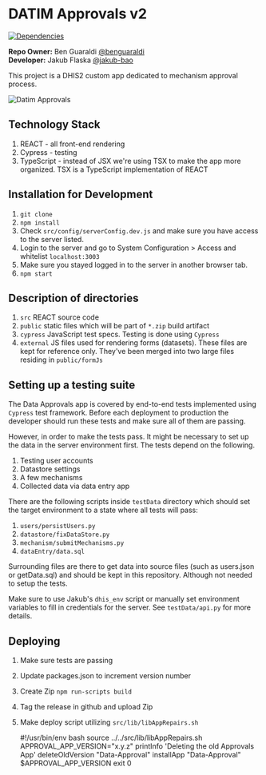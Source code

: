 # DATIM Approvals v2

[![Dependencies](https://david-dm.org/pepfar-datim/datim-approvals.svg)](https://david-dm.org/pepfar-datim/datim-approvals)

**Repo Owner:** Ben Guaraldi [@benguaraldi](https://github.com/benguaraldi)  
**Developer:** Jakub Flaska [@jakub-bao](https://github.com/jakub-bao)

This project is a DHIS2 custom app dedicated to mechanism approval process.

![Datim Approvals](https://github.com/pepfar-datim/datim-approvals/raw/master/help/approvals.png)


## Technology Stack
1. REACT - all front-end rendering
2. Cypress - testing
3. TypeScript - instead of JSX we're using TSX to make the app more organized. TSX is a TypeScript implementation of REACT

## Installation for Development

1. `git clone`
2. `npm install`
3. Check `src/config/serverConfig.dev.js` and make sure you have access to the server listed.
4. Login to the server and go to System Configuration > Access and whitelist `localhost:3003`
5. Make sure you stayed logged in to the server in another browser tab.
6. `npm start`

## Description of directories

1. `src` REACT source code
2. `public` static files which will be part of `*.zip` build artifact
3. `cypress` JavaScript test specs. Testing is done using `Cypress`
4. `external` JS files used for rendering forms (datasets). These files are kept for reference only. They've been merged into two large files residing in `public/formJs`

## Setting up a testing suite
The Data Approvals app is covered by end-to-end tests implemented using `Cypress` test framework.
Before each deployment to production the developer should run these tests and make sure all of them are passing.

However, in order to make the tests pass. It might be necessary to set up the data in the server environment first.
The tests depend on the following.

1. Testing user accounts
2. Datastore settings
3. A few mechanisms
4. Collected data via data entry app

There are the following scripts inside `testData` directory which should set the target environment to a state where all tests will pass:

1. `users/persistUsers.py` 
2. `datastore/fixDataStore.py`
3. `mechanism/submitMechanisms.py`
4. `dataEntry/data.sql`

Surrounding files are there to get data into source files (such as users.json or getData.sql) and should be kept in this repository. Although not needed to setup the tests.

Make sure to use Jakub's `dhis_env` script or manually set environment variables to fill in credentials for the server. See `testData/api.py` for more details.

## Deploying

1. Make sure tests are passing
2. Update packages.json to increment version number
3. Create Zip `npm run-scripts build`
4. Tag the release in github and upload Zip
5. Make deploy script utilizing `src/lib/libAppRepairs.sh`

    #!/usr/bin/env bash
    source ../../src/lib/libAppRepairs.sh
    APPROVAL_APP_VERSION="x.y.z"
    printInfo 'Deleting the old Approvals App'
    deleteOldVersion "Data-Approval"
    installApp "Data-Approval" $APPROVAL_APP_VERSION
    exit 0
